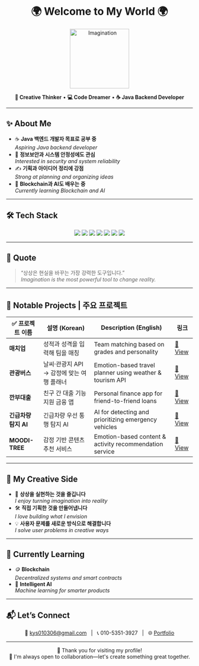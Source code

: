 <h1 align="center">🌍 Welcome to My World 🌍</h1>

<p align="center">
  <img src="https://cdn.pixabay.com/animation/2022/10/12/22/41/22-41-33-918_512.gif" width="160" alt="Imagination"/>
</p>

<p align="center">
  <strong>🧠 Creative Thinker</strong> • 
  <strong>💻 Code Dreamer</strong> • 
  <strong>☕ Java Backend Developer</strong>
</p>

---

## ✨ About Me

- ☕ **Java 백엔드 개발자 목표로 공부 중**  
  *Aspiring Java backend developer*
- 🧩 **정보보안과 시스템 안정성에도 관심**  
  *Interested in security and system reliability*
- ✍️ **기획과 아이디어 정리에 강점**  
  *Strong at planning and organizing ideas*
- 🌱 **Blockchain과 AI도 배우는 중**  
  *Currently learning Blockchain and AI*

---

## 🛠 Tech Stack

<div align="center">

<img src="https://img.shields.io/badge/Java-ED8B00?style=for-the-badge&logo=openjdk&logoColor=white"/>
<img src="https://img.shields.io/badge/JavaScript-F7DF1E?style=for-the-badge&logo=javascript&logoColor=black"/>
<img src="https://img.shields.io/badge/React-20232A?style=for-the-badge&logo=react&logoColor=61DAFB"/>
<img src="https://img.shields.io/badge/Node.js-339933?style=for-the-badge&logo=nodedotjs&logoColor=white"/>
<img src="https://img.shields.io/badge/PHP-777BB4?style=for-the-badge&logo=php&logoColor=white"/>
<img src="https://img.shields.io/badge/Linux-FCC624?style=for-the-badge&logo=linux&logoColor=black"/>
<img src="https://img.shields.io/badge/Git-F05032?style=for-the-badge&logo=git&logoColor=white"/>

</div>

---

## 🌟 Quote 

> “상상은 현실을 바꾸는 가장 강력한 도구입니다.”  
> *Imagination is the most powerful tool to change reality.*

---

## 🧩 Notable Projects | 주요 프로젝트

| ✅ 프로젝트 이름 | 설명 (Korean) | Description (English) | 링크 |
|---|---|---|---|
| **매치업** | 성적과 성격을 입력해 팀을 매칭 | Team matching based on grades and personality | [🔗 View](#) |
| **관광버스** | 날씨·관광지 API → 감정에 맞는 여행 플래너 | Emotion-based travel planner using weather & tourism API | [🔗 View](#) |
| **깐부대출** | 친구 간 대출 기능 지원 금융 앱 | Personal finance app for friend-to-friend loans | [🔗 View](#) |
| **긴급차량 탐지 AI** | 긴급차량 우선 통행 탐지 AI | AI for detecting and prioritizing emergency vehicles | [🔗 View](#) |
| **MOODI-TREE** | 감정 기반 콘텐츠 추천 서비스 | Emotion-based content & activity recommendation service | [🔗 View](#) |

---

## 🎨 My Creative Side

- 🎈 **상상을 실현하는 것을 즐깁니다**  
  *I enjoy turning imagination into reality*
- 🛠 **직접 기획한 것을 만들어냅니다**  
  *I love building what I envision*
- 💡 **사용자 문제를 새로운 방식으로 해결합니다**  
  *I solve user problems in creative ways*

---

## 🧭 Currently Learning

- 🪙 **Blockchain**  
  *Decentralized systems and smart contracts*
- 🤖 **Intelligent AI**  
  *Machine learning for smarter products*

---

## 📬 Let’s Connect

<p align="center">
  📧 <a href="mailto:kys010306@gmail.com">kys010306@gmail.com</a> &nbsp; | &nbsp;
  📞 010-5351-3927 &nbsp; | &nbsp;
  🌐 <a href="https://your-portfolio-url.com">Portfolio</a>
</p>


---

<p align="center">
  🙏 Thank you for visiting my profile!  
  <br/>
  🤝 I'm always open to collaboration—let's create something great together.
</p>

